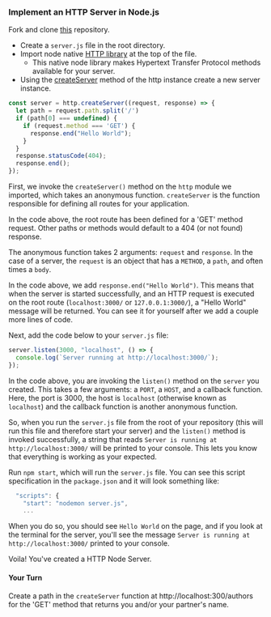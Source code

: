 ### Implement an HTTP Server in Node.js

Fork and clone [this](https://github.com/gSchool/usaf-sdi-node-server-starter) repository. 
<!--BEGIN CHALLENGE-->

* Create a `server.js` file in the root directory.
* Import node native [HTTP library](https://nodejs.org/api/http.html) at the top of the file.
  * This native node library makes Hypertext Transfer Protocol methods available for your server.
* Using the [createServer](https://nodejs.org/api/http.html#httpcreateserveroptions-requestlistener) method of the http instance create a new server instance.

```js 
const server = http.createServer((request, response) => {
  let path = request.path.split('/')
  if (path[0] === undefined) {
    if (request.method === 'GET') {
      response.end("Hello World");
    }
  }
  response.statusCode(404);
  response.end();
});
```

First, we invoke the `createServer()` method on the `http` module we imported, which takes an anonymous function. `createServer` is the function responsible for defining all routes for your application.

In the code above, the root route has been defined for a 'GET' method request. Other paths or methods would default to  a 404 (or not found) response.

The anonymous function takes 2 arguments: `request` and `response`. In the case of a  server, the `request` is an object that has a `METHOD`, a `path`, and often times a `body`.

In the code above, we add `response.end("Hello World")`. This means that when the server is started successfully, and an HTTP request is executed on the root route (`localhost:3000/` or `127.0.0.1:3000/`), a "Hello World" message will be returned. You can see it for yourself after we add a couple more lines of code. 

Next, add the code below to your `server.js` file: 

```js 
server.listen(3000, "localhost", () => {
  console.log(`Server running at http://localhost:3000/`);
});
```

In the code above, you are invoking the `listen()` method on the `server` you created. This takes a few arguments: a `PORT`, a `HOST`, and a callback function. Here, the port is 3000, the host is `localhost` (otherwise known as `localhost`) and the callback function is another anonymous function.

So, when you run the `server.js` file from the root of your repository (this will run this file and therefore start your server) and the `listen()` method is invoked successfully, a string that reads `Server is running at http://localhost:3000/` will be printed to your console. This lets you know that everything is working as your expected.

Run `npm start`, which will run the `server.js` file. You can see this script specification in the `package.json` and it will look something like:

```js 
  "scripts": {
    "start": "nodemon server.js",
    ...
```

When you do so, you should see `Hello World` on the page, and if you look at the terminal for the server, you'll see the message `Server is running at http://localhost:3000/` printed to your console.

Voila! You've created a HTTP Node Server.

#### Your Turn

Create a path in the `createServer` function at http://localhost:300/authors for the 'GET' method that returns you and/or your partner's name.